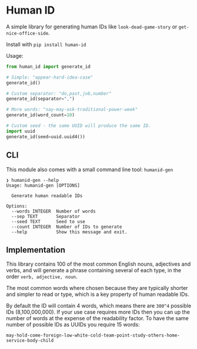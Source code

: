 # Human ID

A simple library for generating human IDs like `look-dead-game-story` or `get-nice-office-side`. 

Install with `pip install human-id`

Usage:

```python
from human_id import generate_id

# Simple: "appear-hard-idea-case"
generate_id()

# Custom separator: "do,past,job,number"
generate_id(separator=",")

# More words: "say-may-ask-traditional-power-week"
generate_id(word_count=10)

# Custom seed - the same UUID will produce the same ID.
import uuid
generate_id(seed=uuid.uuid4())
```

## CLI

This module also comes with a small command line tool: `humanid-gen`

```
❯ humanid-gen --help
Usage: humanid-gen [OPTIONS]

  Generate human readable IDs

Options:
  --words INTEGER  Number of words
  --sep TEXT       Separator
  --seed TEXT      Seed to use
  --count INTEGER  Number of IDs to generate
  --help           Show this message and exit.
```

## Implementation

This library contains 100 of the most common English nouns, adjectives and verbs, and will 
generate a phrase containing several of each type, in the order `verb, adjective, noun`.

The most common words where chosen because they are typically shorter and simpler to read or type, 
which is a key property of human readable IDs.

By default the ID will contain 4 words, which means there are `300^4` possible IDs (8,100,000,000). If your 
use case requires more IDs then you can up the number of words at the expense of the readability factor. To 
have the same number of possible IDs as UUIDs you require 15 words:

`may-hold-come-foreign-low-white-cold-team-point-study-others-home-service-body-child`


